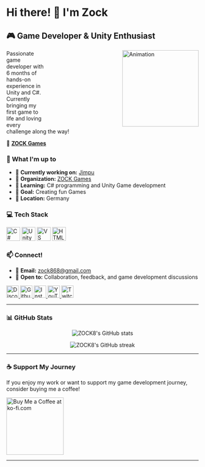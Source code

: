 # Hi there! 👋 I'm Zock

## 🎮 Game Developer & Unity Enthusiast
<img align="right" height="200" src="https://i.imgur.com/fJdfl4G.gif" alt="Animation" style="margin-left: 40%;" />
Passionate game developer with 6 months of hands-on experience in Unity and C#. Currently bringing my first game to life and loving every challenge along the way! 

🏢 **[ZOCK Games](https://github.com/orgs/ZOCK-Games)**

### 🚀 What I'm up to
- 🔭 **Currently working on:** [Jimpu](http://github.com/ZOCK-Games/Jimpu)
- 🏢 **Organization:** [ZOCK Games](https://github.com/orgs/ZOCK-Games)
- 🌱 **Learning:** C# programming and Unity Game development 
- 🎯 **Goal:** Creating fun Games
- 📍 **Location:** Germany

### 💻 Tech Stack

<p align="left">
<a href="https://docs.microsoft.com/en-us/dotnet/csharp/" target="_blank" rel="noreferrer"><img src="https://raw.githubusercontent.com/danielcranney/readme-generator/main/public/icons/skills/csharp-colored.svg" width="36" height="36" alt="C#" title="C#"/></a>
<a href="https://unity.com/" target="_blank" rel="noreferrer"><img src="https://camo.githubusercontent.com/0d4428b88acbe0cc80e8a33ea81cd6fcfc461fd2ad7d9cf07005d230b083e050/68747470733a2f2f63646e2e6a7364656c6976722e6e65742f67682f64657669636f6e732f64657669636f6e2f69636f6e732f756e6974792f756e6974792d6f726967696e616c2e737667" width="36" height="36" alt="Unity" title="Unity"/></a>
<a href="https://code.visualstudio.com/" target="_blank" rel="noreferrer"><img src="https://raw.githubusercontent.com/danielcranney/readme-generator/main/public/icons/skills/visualstudiocode-colored.svg" width="36" height="36" alt="VS Code" title="VS Code"/></a>
<a href="https://developer.mozilla.org/en-US/docs/Glossary/HTML5" target="_blank" rel="noreferrer"><img src="https://raw.githubusercontent.com/danielcranney/readme-generator/main/public/icons/skills/html5-colored.svg" width="36" height="36" alt="HTML5" title="HTML5"/></a>
</p>

### 📫 Connect!

- 📧 **Email:** [zock868@gmail.com](mailto:zock868@gmail.com)
- 💬 **Open to:** Collaboration, feedback, and game development discussions

<p align="left">
<a href="https://discord.com/users/ZOCK8" target="_blank" rel="noreferrer">
<picture>
<source media="(prefers-color-scheme: dark)" srcset="https://raw.githubusercontent.com/danielcranney/readme-generator/main/public/icons/socials/discord-dark.svg" />
<source media="(prefers-color-scheme: light)" srcset="https://raw.githubusercontent.com/danielcranney/readme-generator/main/public/icons/socials/discord.svg" />
<img src="https://raw.githubusercontent.com/danielcranney/readme-generator/main/public/icons/socials/discord.svg" width="32" height="32" alt="Discord" title="Discord" />
</picture>
</a>
<a href="https://www.github.com/ZOCK8" target="_blank" rel="noreferrer">
<picture>
<source media="(prefers-color-scheme: dark)" srcset="https://raw.githubusercontent.com/danielcranney/readme-generator/main/public/icons/socials/github-dark.svg" />
<source media="(prefers-color-scheme: light)" srcset="https://raw.githubusercontent.com/danielcranney/readme-generator/main/public/icons/socials/github.svg" />
<img src="https://raw.githubusercontent.com/danielcranney/readme-generator/main/public/icons/socials/github.svg" width="32" height="32" alt="Github" title="Github" />
</picture>
</a>
<a href="http://www.instagram.com/zock_8" target="_blank" rel="noreferrer">
<picture>
<source media="(prefers-color-scheme: dark)" srcset="https://raw.githubusercontent.com/danielcranney/readme-generator/main/public/icons/socials/instagram-dark.svg" />
<source media="(prefers-color-scheme: light)" srcset="https://raw.githubusercontent.com/danielcranney/readme-generator/main/public/icons/socials/instagram.svg" />
<img src="https://raw.githubusercontent.com/danielcranney/readme-generator/main/public/icons/socials/instagram.svg" width="32" height="32" alt="Instagram" title="Instagram" />
</picture>
</a>
<a href="https://www.youtube.com/@zock8" target="_blank" rel="noreferrer">
<picture>
<source media="(prefers-color-scheme: dark)" srcset="https://raw.githubusercontent.com/danielcranney/readme-generator/main/public/icons/socials/youtube-dark.svg" />
<source media="(prefers-color-scheme: light)" srcset="https://raw.githubusercontent.com/danielcranney/readme-generator/main/public/icons/socials/youtube.svg" />
<img src="https://raw.githubusercontent.com/danielcranney/readme-generator/main/public/icons/socials/youtube.svg" width="32" height="32" alt="YouTube" title="YouTube" />
</picture>
</a>
<a href="https://www.twitch.tv/zock__8" target="_blank" rel="noreferrer">
<picture>
<source media="(prefers-color-scheme: dark)" srcset="https://raw.githubusercontent.com/danielcranney/readme-generator/main/public/icons/socials/twitch-dark.svg" />
<source media="(prefers-color-scheme: light)" srcset="https://raw.githubusercontent.com/danielcranney/readme-generator/main/public/icons/socials/twitch.svg" />
<img src="https://raw.githubusercontent.com/danielcranney/readme-generator/main/public/icons/socials/twitch.svg" width="32" height="32" alt="Twitch" title="Twitch" />
</picture>
</a>
</p>

---

### 📊 GitHub Stats

<p align="center">
<img src="https://github-readme-stats.vercel.app/api?username=ZOCK8&show_icons=true&hide=issues&title_color=f97316&text_color=ffffff&icon_color=0891b2&bg_color=181824&hide_border=true" alt="ZOCK8's GitHub stats" />
</p>

<p align="center">
<img src="https://github-readme-streak-stats.herokuapp.com/?user=ZOCK8&stroke=ffffff&background=181824&ring=f97316&fire=f97316&currStreakNum=ffffff&currStreakLabel=f97316&sideNums=ffffff&sideLabels=ffffff&dates=ffffff&hide_border=true" alt="ZOCK8's GitHub streak" />
</p>

---

### ☕ Support My Journey

If you enjoy my work or want to support my game development journey, consider buying me a coffee!

<a href="https://www.ko-fi.com/zock8">
<img src="https://storage.ko-fi.com/cdn/kofi2.png?v=3" width="150" alt="Buy Me a Coffee at ko-fi.com"/>
</a>

---

